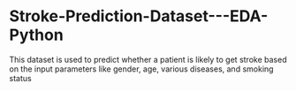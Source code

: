 # Stroke-Prediction-Dataset---EDA-Python
This dataset is used to predict whether a patient is likely to get stroke based on the input parameters like gender, age, various diseases, and smoking status
